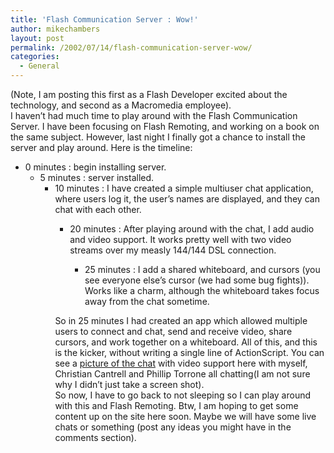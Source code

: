 ```yaml
---
title: 'Flash Communication Server : Wow!'
author: mikechambers
layout: post
permalink: /2002/07/14/flash-communication-server-wow/
categories:
  - General
---
```



(Note, I am posting this first as a Flash Developer excited about the technology, and second as a Macromedia employee).  
I haven&#8217;t had much time to play around with the Flash Communication Server. I have been focusing on Flash Remoting, and working on a book on the same subject. However, last night I finally got a chance to install the server and play around. Here is the timeline:  
  
*   0 minutes : begin installing server.  
    *   5 minutes : server installed.  
        *   10 minutes : I have created a simple multiuser chat application, where users log it, the user&#8217;s names are displayed, and they can chat with each other.  
            *   20 minutes : After playing around with the chat, I add audio and video support. It works pretty well with two video streams over my measly 144/144 DSL connection.  
                *   25 minutes : I add a shared whiteboard, and cursors (you see everyone else&#8217;s cursor (we had some bug fights)). Works like a charm, although the whiteboard takes focus away from the chat sometime.</UL>
                  
                So in 25 minutes I had created an app which allowed multiple users to connect and chat, send and receive video, share cursors, and work together on a whiteboard. All of this, and this is the kicker, without writing a single line of ActionScript. You can see a [picture of the chat][1] with video support here with myself, Christian Cantrell and Phillip Torrone all chatting(I am not sure why I didn&#8217;t just take a screen shot).  
                So now, I have to go back to not sleeping so I can play around with this and Flash Remoting. Btw, I am hoping to get some content up on the site here soon. Maybe we will have some live chats or something (post any ideas you might have in the comments section).</p>

 [1]: /mesh/picts/flashcom_chat.html